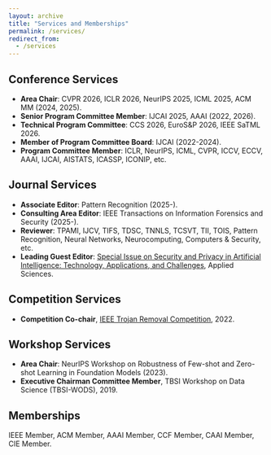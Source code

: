 ```yaml
---
layout: archive
title: "Services and Memberships"
permalink: /services/
redirect_from:
  - /services
---
```




## Conference Services
* **Area Chair**: CVPR 2026, ICLR 2026, NeurIPS 2025, ICML 2025, ACM MM (2024, 2025).
* **Senior Program Committee Member**: IJCAI 2025, AAAI (2022, 2026).
* **Technical Program Committee**: CCS 2026, EuroS&P 2026, IEEE SaTML 2026.
* **Member of Program Committee Board**: IJCAI (2022-2024).
* **Program Committee Member**: ICLR, NeurIPS, ICML, CVPR, ICCV, ECCV, AAAI, IJCAI, AISTATS, ICASSP, ICONIP, etc.


## Journal Services
- **Associate Editor**: Pattern Recognition (2025-).
- **Consulting Area Editor**: IEEE Transactions on Information Forensics and Security (2025-).
- **Reviewer**: TPAMI, IJCV, TIFS, TDSC, TNNLS, TCSVT, TII, TOIS, Pattern Recognition, Neural Networks, Neurocomputing, Computers & Security, etc.
- **Leading Guest Editor**: [Special Issue on Security and Privacy in Artificial Intelligence: Technology, Applications, and Challenges](https://www.mdpi.com/journal/applsci/special_issues/BLU6K1M55X), Applied Sciences.

## Competition Services
* **Competition Co-chair**, [IEEE Trojan Removal Competition](http://www.trojan-removal.com/), 2022.

## Workshop Services
* **Area Chair**: NeurIPS Workshop on Robustness of Few-shot and Zero-shot Learning in Foundation Models (2023).
* **Executive Chairman Committee Member**, TBSI Workshop on Data Science (TBSI-WODS), 2019.

## Memberships
IEEE Member, ACM Member, AAAI Member, CCF Member, CAAI Member, CIE Member.
